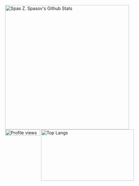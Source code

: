 <a href="https://github.com/pa4080"> 
<picture>
  <source
    srcset="https://github-readme-stats.vercel.app/api?username=pa4080&show_icons=true&theme=dark"
    media="(prefers-color-scheme: dark)"
  />
  <source
    srcset="https://github-readme-stats.vercel.app/api?username=pa4080&show_icons=true"
    media="(prefers-color-scheme: light), (prefers-color-scheme: no-preference)"
  />
  <img align="left" alt="Spas Z. Spasov's Github Stats" width="400" src="https://github-readme-stats.vercel.app/api?username=pa4080&show_icons=true" />
</picture>

<img alt="Top Langs" height="165" width="300" src="https://github-readme-stats.vercel.app/api/top-langs/?username=pa4080&layout=compact">
</a>
<img align="left" alt="Profile views badge" height="20" width="113" src="https://komarev.com/ghpvc/?username=pa4080&style=flat&color=7957d5">



<!--

[![Profile Views](https://komarev.com/ghpvc/?username=pa4080&style=flat&color=7957d5)]
(https://github.com/pa4080)

[![Top Langs](https://github-readme-stats.vercel.app/api/top-langs/?username=pa4080&layout=compact)]
(https://github.com/pa4080)

### Hi there 👋

**pa4080/pa4080** is a ✨ _special_ ✨ repository because its `README.md` (this file) appears on your GitHub profile.

Here are some ideas to get you started:

- 🔭 I’m currently working on ...
- 🌱 I’m currently learning ...
- 👯 I’m looking to collaborate on ...
- 🤔 I’m looking for help with ...
- 💬 Ask me about ...
- 📫 How to reach me: ...
- 😄 Pronouns: ...
- ⚡ Fun fact: ...
-->
